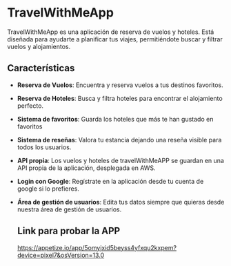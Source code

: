 # TravelWithMeApp
TravelWithMeApp es una aplicación de reserva de vuelos y hoteles. Está diseñada para ayudarte a planificar tus viajes, permitiéndote buscar y filtrar vuelos y alojamientos.


## Características
- **Reserva de Vuelos**: Encuentra y reserva vuelos a tus destinos favoritos.
- **Reserva de Hoteles**: Busca y filtra hoteles para encontrar el alojamiento perfecto.
- **Sistema de favoritos**: Guarda los hoteles que más te han gustado en favoritos
- **Sistema de reseñas**: Valora tu estancia dejando una reseña visible para todos los usuarios.
- **API propia**: Los vuelos y hoteles de travelWithMeAPP se guardan en una API propia de la aplicación, desplegada en AWS.
- **Login con Google**: Regístrate en la aplicación desde tu cuenta de google si lo prefieres.
- **Área de gestión de usuarios**: Edita tus datos siempre que quieras desde nuestra área de gestión de usuarios.


  ## Link para probar la APP
  https://appetize.io/app/5omyjxid5beyss4yfxqu2kxpem?device=pixel7&osVersion=13.0
